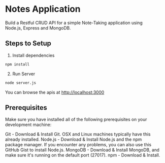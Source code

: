 # Notes Application

Build a Restful CRUD API for a simple Note-Taking application using Node.js, Express and MongoDB.

## Steps to Setup

1. Install dependencies

```bash
npm install
```

2. Run Server

```bash
node server.js
```

You can browse the apis at <http://localhost:3000>

## Prerequisites

Make sure you have installed all of the following prerequisites on your development machine:

Git - Download & Install Git. OSX and Linux machines typically have this already installed.
Node.js - Download & Install Node.js and the npm package manager. If you encounter any problems, you can also use this GitHub Gist to install Node.js.
MongoDB - Download & Install MongoDB, and make sure it's running on the default port (27017).
npm - Download & Install.